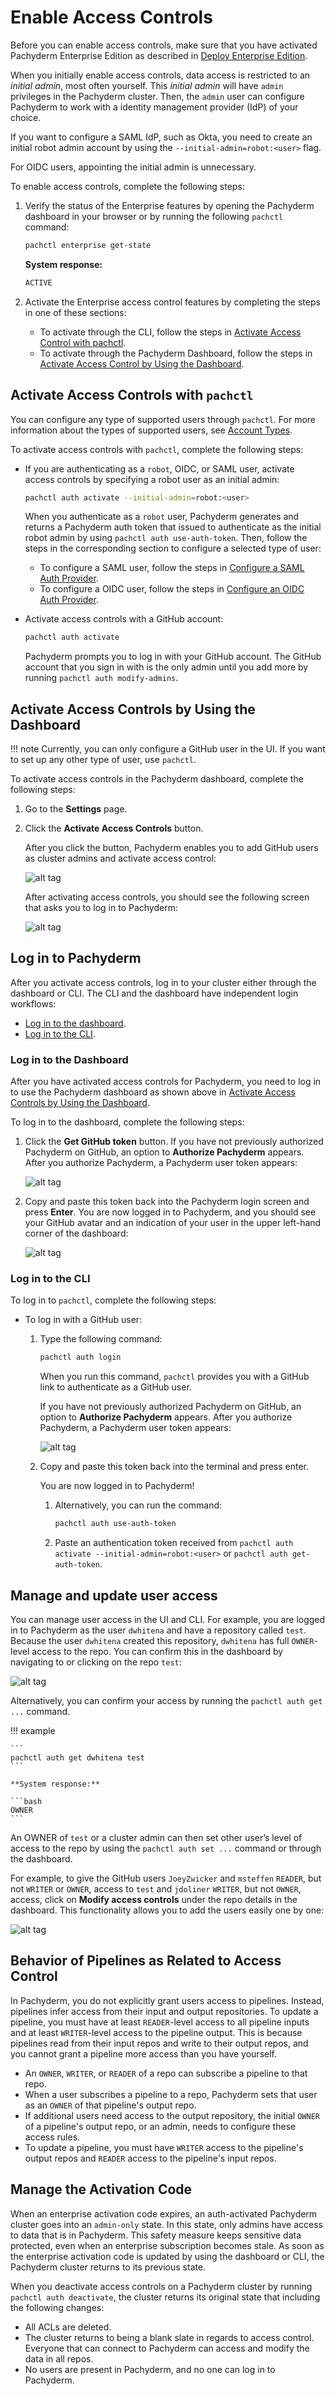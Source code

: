 # Enable Access Controls

Before you can enable access controls, make sure that
you have activated Pachyderm Enterprise Edition
as described in [Deploy Enterprise Edition](../deployment.md).

When you initially enable access controls, data access
is restricted to an *initial admin*, most often yourself.
This *initial admin* will have `admin` privileges in the
Pachyderm cluster.
Then, the `admin` user can configure Pachyderm to work with
a identity management provider (IdP) of your choice.

If you want to configure a SAML IdP, such as Okta, you need
to create an initial robot admin account by using the
`--initial-admin=robot:<user>` flag.

For OIDC users, appointing the initial admin is unnecessary.  

To enable access controls, complete the following steps:

1. Verify the status of the Enterprise
   features by opening the Pachyderm dashboard in your browser or
   by running the following `pachctl` command:

   ```bash
   pachctl enterprise get-state
   ```

   **System response:**

   ```bash
   ACTIVE
   ```

1. Activate the Enterprise access control features by completing
   the steps in one of these sections:

   * To activate through the CLI, follow the steps in
   [Activate Access Control with pachctl](#activate-access-controls-with-pachctl).
   * To activate through the Pachyderm Dashboard, follow the steps in
   [Activate Access Control by Using the Dashboard](#activate-access-controls-by-using-the-dashboard).

## Activate Access Controls with `pachctl`

You can configure any type of supported users through `pachctl`. For
more information about the types of supported users, see [Account Types](../).

To activate access controls with `pachctl`, complete the following steps:

* If you are authenticating as a `robot`, OIDC, or SAML user, activate
access controls by specifying a robot user as an initial admin:

  ```bash
  pachctl auth activate --initial-admin=robot:<user>
  ```



  When you authenticate as a `robot` user,
  Pachyderm generates and returns a Pachyderm auth token
  that issued to authenticate as the initial robot admin by using
  `pachctl auth use-auth-token`. Then, follow the steps in the
  corresponding section to configure a selected type of user:

  * To configure a SAML user, follow the steps in [Configure a SAML Auth Provider]().
  * To configure a OIDC user, follow the steps in [Configure an OIDC Auth Provider]().

* Activate access controls with a GitHub account:

  ```bash
  pachctl auth activate
  ```

  Pachyderm prompts you to log in with your GitHub account. The
  GitHub account that you sign in with is the only admin until
  you add more by running `pachctl auth modify-admins`.

## Activate Access Controls by Using the Dashboard

!!! note
    Currently, you can only configure a GitHub user in the UI.
    If you want to set up any other type of user, use `pachctl`.

To activate access controls in the Pachyderm dashboard,
complete the following steps:

1. Go to the **Settings** page.
1. Click the **Activate Access Controls** button.

   After you click the button, Pachyderm enables you to add GitHub users
   as cluster admins and activate access control:

   ![alt tag](../../assets/images/auth_dash1.png)

   After activating access controls, you should see the following screen
   that asks you to log in to Pachyderm:

   ![alt tag](../../assets/images/auth_dash2.png)

## Log in to Pachyderm

After you activate access controls, log in to your cluster either
through the dashboard or CLI. The CLI and the dashboard have
independent login workflows:

- [Log in to the dashboard](#log-in-to-the-dashboard).
- [Log in to the CLI](#log-in-to-the-cli).

### Log in to the Dashboard

After you have activated access controls for Pachyderm, you
need to log in to use the Pachyderm dashboard as shown above
in [Activate Access Controls by Using the Dashboard](#activate-access-controls-by-using-the-dashboard).

To log in to the dashboard, complete the following steps:

1. Click the **Get GitHub token** button. If you
   have not previously authorized Pachyderm on GitHub, an option
   to **Authorize Pachyderm** appears. After you authorize
   Pachyderm, a Pachyderm user token appears:

   ![alt tag](../../assets/images/auth.png)

1. Copy and paste this token back into the Pachyderm login
   screen and press **Enter**. You are now logged in to Pachyderm,
   and you should see your GitHub avatar and an indication of your
   user in the upper left-hand corner of the dashboard:

   ![alt tag](../../assets/images/auth_dash3.png)


### Log in to the CLI

To log in to `pachctl`, complete the following steps:

* To log in with a GitHub user:

  1. Type the following command:

     ```bash
     pachctl auth login
     ```

     When you run this command, `pachctl` provides
     you with a GitHub link to authenticate as a
     GitHub user.

     If you have not previously authorized Pachyderm on GitHub, an option
     to **Authorize Pachyderm** appears. After you authorize Pachyderm,
     a Pachyderm user token appears:

     ![alt tag](../../assets/images/auth.png)

  1. Copy and paste this token back into the terminal and press enter.

     You are now logged in to Pachyderm!

     1. Alternatively, you can run the command:

        ```bash
        pachctl auth use-auth-token
        ```

     1. Paste an authentication token received from
        `pachctl auth activate --initial-admin=robot:<user>` or
        `pachctl auth get-auth-token`.

## Manage and update user access

You can manage user access in the UI and CLI.
For example, you are logged in to Pachyderm as the user `dwhitena`
and have a repository called `test`.  Because the user `dwhitena` created
this repository, `dwhitena` has full `OWNER`-level access to the repo.
You can confirm this in the dashboard by navigating to or clicking on
the repo `test`:

![alt tag](../../assets/images/auth_dash4.png)


Alternatively, you can confirm your access by running the
`pachctl auth get ...` command.

!!! example

    ```
    pachctl auth get dwhitena test
    ```

    **System response:**

    ```bash
    OWNER
    ```

An OWNER of `test` or a cluster admin can then set other user’s
level of access to the repo by using
the `pachctl auth set ...` command or through the dashboard.

For example, to give the GitHub users `JoeyZwicker` and
`msteffen` `READER`, but not `WRITER` or `OWNER`, access to
`test` and `jdoliner` `WRITER`, but not `OWNER`, access,
click on **Modify access controls** under the repo details
in the dashboard. This functionality allows you to add
the users easily one by one:

![alt tag](../../assets/images/auth_dash5.png)

## Behavior of Pipelines as Related to Access Control

In Pachyderm, you do not explicitly grant users access to
pipelines. Instead, pipelines infer access from their input
and output repositories. To update a pipeline, you must have
at least `READER`-level access to all pipeline inputs and at
least `WRITER`-level access to the pipeline output. This is
because pipelines read from their input repos and write
to their output repos, and you cannot grant a pipeline
more access than you have yourself.

- An `OWNER`, `WRITER`, or `READER` of a repo can subscribe a
pipeline to that repo.
- When a user subscribes a pipeline to a repo, Pachyderm sets
that user as an `OWNER` of that pipeline's output repo.
- If additional users need access to the output repository,
the initial `OWNER` of a pipeline's output repo, or an admin,
needs to configure these access rules.
- To update a pipeline, you must have `WRITER` access to the
pipeline's output repos and `READER` access to the
pipeline's input repos.


## Manage the Activation Code

When an enterprise activation code expires, an auth-activated
Pachyderm cluster goes into an `admin-only` state. In this
state, only admins have access to data that is in Pachyderm.
This safety measure keeps sensitive data protected, even when
an enterprise subscription becomes stale. As soon as the enterprise
activation code is updated by using the dashboard or CLI, the
Pachyderm cluster returns to its previous state.

When you deactivate access controls on a Pachyderm cluster
by running `pachctl auth deactivate`, the cluster returns
its original state that including the
following changes:

- All ACLs are deleted.
- The cluster returns to being a blank slate in regards to
access control. Everyone that can connect to Pachyderm can access
and modify the data in all repos.
- No users are present in Pachyderm, and no one can log in to Pachyderm.
